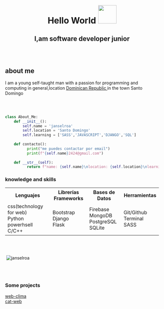 <h1 align="center">Hello World <img src="https://pandanna.com/wp-content/uploads/2019/07/Portada-planeta-Tierra-720x380.png" width="60" height-"60"></h1>
<h2 align="center">I,am software developer junior</h2>
<br><br>
<h2>about me</h2>
<p>I am a young self-taught man with a passion for programming and computing in general,location <a href="https://es.wikipedia.org/wiki/Rep%C3%BAblica_Dominicana">Dominican Republic </a>in the town Santo Domingo</p>
<br><br>

```py
class About_Me:
    def __init__(): 
        self.name = 'janselroa'
        self.location = 'Santo Domingo'
        self.learning = ['SASS','JAVASCRIPT','DJANGO','SQL']
        
    def contacto():
          print("me puedes contactar por email")
          print(f"{self.name}2424@gmail.com")
    
    def __str__(self):
          return f"name: {self.name}\nlocation: {self.location}\nlearning {self.learning}"
```
<h3>knowledge and skills</h3>
<table>
  <tbody><tr>
    <th>Lenguajes</th>
    <th>Librerías<br>Frameworks</th>
    <th>Bases de Datos</th>
    <th>Herramientas</th>
  </tr>
  <tr>
    <td>
      css(technology for web)<br>
      Python<br>
      powerhsell<br>
      C/C++
    </td>
    <td>
      Bootstrap
      Django<br>
      Flask
    </td>
    <td>
      Firebase<br>
      MongoDB<br>
      PostgreSQL<br>
      SQLite
    </td>
    <td>
      Git/Github<br>
      Terminal
      SASS
    </td>
  </tr>
</tbody></table>
<br><br>
<p>&nbsp;<img align="center" src="https://github-readme-stats.vercel.app/api?username=janselroa&show_icons=true&locale=en" alt="janselroa" /></p>
<br><br>
<h3>Some projects</h3>
<a href="https://github.com/janselroa/web-clima">web-clima</a><br>
<a href="https://github.com/janselroa/cat-web">cat-web</a>
